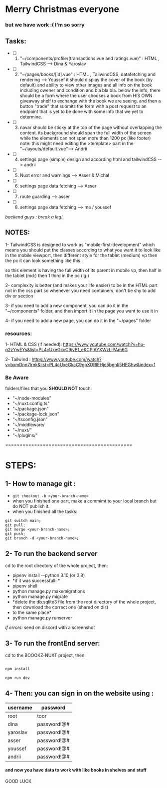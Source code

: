 # Merry Christmas everyone

### but we have work :(  I'm so sorry

## Tasks:

- [ ] 1. "~/components/profile/(transactions.vue and ratings.vue)" : HTML , TailwindCSS 
--> Dina & Yaroslav 
- [ ] 2. "~/pages/books/[id].vue" : HTML , TailwindCSS, datafetching and rendering --> Youssef 
          it should display the cover of the book (by default) and ability to view other images 
          and all info on the book including owener and condition and bla bla bla.
          below the info, there should be a form where the user chooses a book from HIS OWN giveaway shelf to exchange with the book we are seeing. and then a button "trade" that submits the form with a post request to an endpoint that is yet to be done with some info that we yet to determine. 
- [ ] 3. navar should be sticky at the top of the page without overlapping the content. 
         its background should span the full width of the screen while the elements can not span more than 1200 px (like footer) note: this might need editing the >template> part in the "~/layouts/default.vue"--> Andrii 
- [ ] 4. settings page (simple) design and according html and tailwindCSS --> andrii         
- [ ] 5. Nuxt error and warnings --> Asser & Michał
- [ ] 6. settings page data fetching --> Asser
- [ ] 7. route guarding --> asser 
- [ ] 8. settings page data fetching --> me / youssef 

*backend guys : break a leg!*


## NOTES: 
1- TailwindCSS is designed to work as "mobile-first-development" which means you should put the classes according to what you want it to look like in the mobile viewport, then different style for the tablet (medium) vp then the pc 
it can look something like this : 
    <div class="w-full md:w-1/2 lg:w-1/3"> 
        <!-- content -->
    </div>
so this element is having the full width of its parent in mobile vp, then half in the tablet (md:) then 1 third in the pc (lg:)

2- complexity is better (and makes your life easier) to be in the HTML part not in the css part 
so whenever you need containers, don't be shy to add div or section 

3- if you need to add a new component, you can do it in the "~/components" folder, and then import it in the page you want to use it in

4- if you need to add a new page, you can do it in the "~/pages" folder

### resources: 
1- HTML & CSS (if needed): https://www.youtube.com/watch?v=hu-q2zYwEYs&list=PL4cUxeGkcC9ivBf_eKCPIAYXWzLlPAm6G

2- Tailwind : https://www.youtube.com/watch?v=bxmDnn7lrnk&list=PL4cUxeGkcC9gpXORlEHjc5bgnIi5HEGhw&index=1


### Be Aware
folders/files that you **SHOULD NOT** touch:
- "~/node-modules"
- "~/nuxt.config.ts"
- "~/package.json"
- "~/package-lock.json"
- "~/tsconfig.json"
- "~/middleware/ 
- "~/nuxt/"
- "~/plugins/"

============================================ 
# STEPS: 

## 1- How to manage git : 
- ```git checkout -b <your-branch-name>```
- when you finished one part, make a commimt to your local branch but do NOT publish it. 
- when you finished all the tasks: 
```
git switch main;
git pull;
git merge <your-branch-name>;
git push;
git branch -d <your-branch-name>;
```


## 2- To run the backend server 
cd to the root directory of the whole project, then:
- pipenv install --python 3.10 (or 3.8)
- *if it was successfull: * 
- pipenv shell
- python manage.py makemigrations
- python manage.py migrate 
- *delete the db.sqlite3 file from the root directory of the whole project, then download the correct one (shared on dis)
- to the same place*
- python manage.py runserver

*if errors:* send on discord with a screenshot 

## 3- To run the frontEnd server: 
cd to the BOOOKZ-NUXT project, then:

```bash

npm install

npm run dev

```

## 4- Then: you can sign in on the website using : 

|username | password|
|---|---|
|root | toor|
|dina | password!@#|
|yaroslav | password!@#|
|asser | password!@#|
|youssef | password!@#|
|andrii | password!@#|




#### and now you have data to work with like books in shelves and stuff 

GOOD LUCK 


